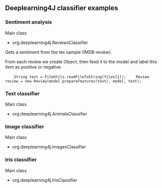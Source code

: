 ## Deeplearning4J classifier examples

### Sentiment analysis

Main class

- org.deeplearning4j.ReviewsClassifier

Gets a sentiment from the tex sample (IMDB review). 


From each review we create Object, then feed it to the model and label this item as positive or negative.

`    String text = FileUtils.readFileToString(files[1]);`
`    Review review = new Review(model.prepareFeatures(text), model, text);`

### Text classifier

Main class

- org.deeplearning4j.AnimalsClassifier

### Image classifier

Main class

- org.deeplearning4j.ImagesClassifier

### Iris classifier

Main class

- org.deeplearning4j.IrisClassifier


























